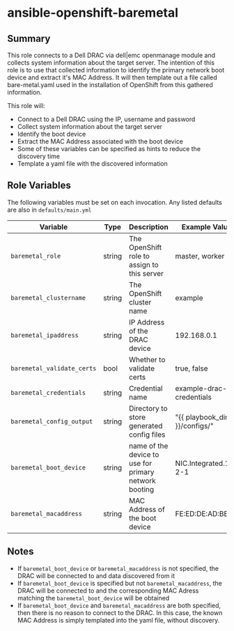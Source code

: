 # ansible-openshift-baremetal

## Summary

This role connects to a Dell DRAC via dell|emc openmanage module and collects system information about the target server. 
The intention of this role is to use that collected information to identify the primary network boot device and extract it's MAC Address.
It will then template out a file called bare-metal.yaml used in the installation of OpenShift from this gathered information.

This role will:

* Connect to a Dell DRAC using the IP, username and password
* Collect system information about the target server
* Identify the boot device
* Extract the MAC Address associated with the boot device
* Some of these variables can be specified as hints to reduce the discovery time
* Template a yaml file with the discovered information

## Role Variables

The following variables must be set on each invocation. Any listed defaults are also in `defaults/main.yml`

| Variable | Type | Description | Example Value
| --- | --- | --- | ---
`baremetal_role` | string | The OpenShift role to assign to this server | master, worker
`baremetal_clustername` | string | The OpenShift cluster name | example
`baremetal_ipaddress` | string | IP Address of the DRAC device | 192.168.0.1
`baremetal_validate_certs` | bool | Whether to validate certs| true, false
`baremetal_credentials` | string | Credential name | example-drac-credentials
`baremetal_config_output` | string | Directory to store generated config files | "{{ playbook_dir }}/configs/"
`baremetal_boot_device` | string | name of the device to use for primary network booting | NIC.Integrated.1-2-1
`baremetal_macaddress` | string | MAC Address of the boot device | FE:ED:DE:AD:BE:EF

## Notes

* If `baremetal_boot_device` or `baremetal_macaddress` is not specified, the DRAC will be connected to and data discovered from it
* If `baremetal_boot_device` is specified but not `baremetal_macaddress`, the DRAC will be connected to and the corresponding MAC Adress matching the `baremetal_boot_device` will be obtained
* If `baremetal_boot_device` and `baremetal_macaddress` are both specified, then there is no reason to connect to the DRAC. In this case, the known MAC Address is simply templated into the yaml file, without discovery.